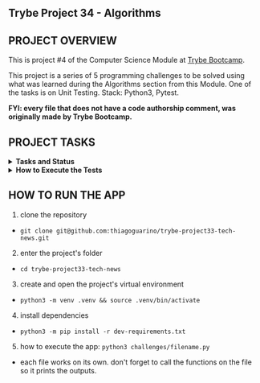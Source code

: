 ## Trybe Project 34 - Algorithms


## PROJECT OVERVIEW

  This is project #4 of the Computer Science Module at [Trybe Bootcamp](https://www.betrybe.com/).

  This project is a series of 5 programming challenges to be solved using what was learned during the Algorithms section from this Module. One of the tasks is on Unit Testing. Stack: Python3, Pytest.

  <strong>FYI: every file that does not have a code authorship comment, was originally made by Trybe Bootcamp.</strong>


## PROJECT TASKS

<details>
  <summary>
    <b>Tasks and Status</b>
  </summary>

  * tasks 5 and 6 are bonus tasks

    *Description* | *Status*
    --- | :---:
    1.1 - return , para uma entrada específica, a quantidade de estudantes presentes | :heavy_check_mark:
    1.2 - return  `None` se em `permanence_period` houver alguma entrada inválida | :heavy_check_mark:
    1.3 - return  `None` se  `target_time` recebe um valor vazio | :heavy_check_mark:
    1.4 - A função deverá, por meio de análise empírica, se comportar (no avaliador remoto em sua Pull Request) como no máximo O(n), ou seja, com complexidade assintótica linear | :heavy_check_mark:
    2 - Implementar adequadamente o teste para a função `encrypt_message` | :heavy_check_mark:
    3.1 - return `True` se a palavra passada por parâmetro for um palíndromo | :heavy_check_mark:
    3.2 - return `False` se a palavra passada por parâmetro não for um palíndromo | :heavy_check_mark:
    3.3 - return `False` se nenhuma palavra for passada por parâmetro | :heavy_check_mark:
    4.1 - return `True` se as palavras passadas forem anagramas | :heavy_check_mark:
    4.2 - return `False` se as palavras passadas por parâmetro não forem anagramas | :heavy_check_mark:
    4.3 - return `false` se alguma das palavras passadas por parâmetro for uma string vazia | :heavy_check_mark:
    4.4 - A função deverá, por meio de análise empírica, se comportar (no avaliador remoto em sua Pull Request) como no máximo O(n log n), ou seja, com complexidade assintótica linearítmica | :heavy_check_mark:
    4.5 - return `True` se as palavras passadas forem anagramas sem diferenciar maiúsculas e minúsculas | :heavy_check_mark:
    5.1 - return o número repetido se a função receber, como parâmetro, uma lista com números repetidos | :heavy_check_mark:
    5.2 - return `False` se a função não receber nenhum parâmetro | :heavy_check_mark:
    5.3 - return `False` se a função receber, como parâmetro, uma string | :heavy_check_mark:
    5.4 - return `False` se a função receber, como parâmetro, uma lista sem números repetidos | :heavy_check_mark:
    5.5 - return `False` se a função receber, como parâmetro, apenas um valor | :heavy_check_mark:
    5.6 - return `False` se a função receber, como parâmetro, um número negativo | :heavy_check_mark:
    5.7 - A função deverá, por meio de análise empírica, se comportar (no avaliador remoto em sua Pull Request) como no máximo O(n log n), ou seja, com complexidade assintótica linearítmica. | :heavy_check_mark:
    6.1 - return `True` se a palavra passada como parâmetro for um palíndromo, executando uma função iterativa | :heavy_check_mark:
    6.2 - return `True` se a palavra passada como parâmetro for um palíndromo, executando uma função iterativa | :heavy_check_mark:
    6.3 - return `False` se nenhuma palavra for passada como parâmetro, executando uma função iterativa | :heavy_check_mark:
    6.4 - A função deverá, por meio de análise empírica, se comportar (no avaliador remoto em sua Pull Request) como no máximo O(n), ou seja, com complexidade assintótica linear. | :heavy_check_mark:

</details>

<details>
  <summary><strong>How to Execute the Tests</strong></summary>

  To execute the tests, first check if you have the virtual environment up and running.

  <strong>To Execute All tests:</strong> ```$ python3 -m pytest```

  the file `pyproject.toml` already correctly configures pytest. However, in case you have issues with that and want a complete explicit output, the command is:

  ```bash
  python3 -m pytest -s -vv
  ```

  In case you need to execute just one test file, use the command:

  ```bash
  python3 -m pytest tests/filename.py
  ```

  In case you need to execute just one test function, use the command:

  ```bash
  python3 -m pytest -k test_function_name
  ```

  If you wish that the tests stop from being executed when the first error happens, use the param `-x`

  ```bash
  python3 -m pytest -x tests/filename.py
  ```

  To execute a specific test of a file, type the command:

  ```bash
  python3 -m pytest tests/filename.py::test_function_name
  ```
</details>


## HOW TO RUN THE APP


1. clone the repository

  - `git clone git@github.com:thiagoguarino/trybe-project33-tech-news.git`

2. enter the project's folder 

  - `cd trybe-project33-tech-news`

3. create and open the project's virtual environment

- `python3 -m venv .venv && source .venv/bin/activate`

4. install dependencies

- `python3 -m pip install -r dev-requirements.txt`

5. how to execute the app: `python3 challenges/filename.py`

- each file works on its own. don't forget to call the functions on the file so it prints the outputs.